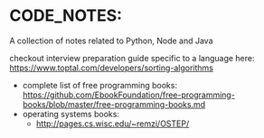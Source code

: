 # CODE_NOTES:
A collection of notes related to Python, Node and Java

checkout interview preparation guide specific to a language here: https://www.toptal.com/developers/sorting-algorithms


* complete list of free programming books:
    https://github.com/EbookFoundation/free-programming-books/blob/master/free-programming-books.md
* operating systems books:
    - http://pages.cs.wisc.edu/~remzi/OSTEP/
